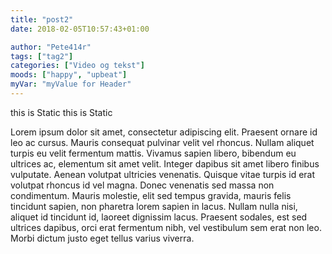 ```yaml
---
title: "post2"
date: 2018-02-05T10:57:43+01:00

author: "Pete414r"
tags: ["tag2"]
categories: ["Video og tekst"]
moods: ["happy", "upbeat"]
myVar: "myValue for Header"
---
```


this is Static
this is Static

Lorem ipsum dolor sit amet, consectetur adipiscing elit. Praesent ornare id leo ac cursus. Mauris consequat pulvinar velit vel rhoncus. Nullam aliquet turpis eu velit fermentum mattis. Vivamus sapien libero, bibendum eu ultrices ac, elementum sit amet velit. Integer dapibus sit amet libero finibus vulputate. Aenean volutpat ultricies venenatis. Quisque vitae turpis id erat volutpat rhoncus id vel magna. Donec venenatis sed massa non condimentum. Mauris molestie, elit sed tempus gravida, mauris felis tincidunt sapien, non pharetra lorem sapien in lacus. Nullam nulla nisi, aliquet id tincidunt id, laoreet dignissim lacus. Praesent sodales, est sed ultrices dapibus, orci erat fermentum nibh, vel vestibulum sem erat non leo. Morbi dictum justo eget tellus varius viverra.

